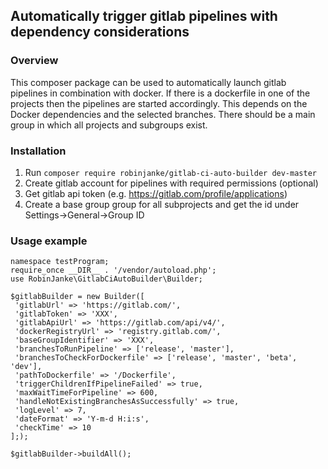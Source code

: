 ## Automatically trigger gitlab pipelines with dependency considerations

### Overview

This composer package can be used to automatically launch gitlab pipelines in combination with docker. If there is a dockerfile in one of the projects then the pipelines are started accordingly. This depends on the Docker dependencies and the selected branches.
There should be a main group in which all projects and subgroups exist.

### Installation

1.  Run `composer require robinjanke/gitlab-ci-auto-builder dev-master`
2.  Create gitlab account for pipelines with required permissions (optional)
3.  Get gitlab api token (e.g. https://gitlab.com/profile/applications)
4.  Create a base group group for all subprojects and get the id under 
    Settings->General->Group ID
    
### Usage example
    
    namespace testProgram;
    require_once __DIR__ . '/vendor/autoload.php';
    use RobinJanke\GitlabCiAutoBuilder\Builder; 
    
    $gitlabBuilder = new Builder([
     'gitlabUrl' => 'https://gitlab.com/',
     'gitlabToken' => 'XXX',
     'gitlabApiUrl' => 'https://gitlab.com/api/v4/',
     'dockerRegistryUrl' => 'registry.gitlab.com/',
     'baseGroupIdentifier' => 'XXX',
     'branchesToRunPipeline' => ['release', 'master'],
     'branchesToCheckForDockerfile' => ['release', 'master', 'beta', 'dev'],
     'pathToDockerfile' => '/Dockerfile',
     'triggerChildrenIfPipelineFailed' => true,
     'maxWaitTimeForPipeline' => 600,
     'handleNotExistingBranchesAsSuccessfully' => true,
     'logLevel' => 7,
     'dateFormat' => 'Y-m-d H:i:s',
     'checkTime' => 10
    ];);
    
    $gitlabBuilder->buildAll();